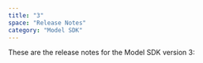 ```yaml
---
title: "3"
space: "Release Notes"
category: "Model SDK"
---
```


These are the release notes for the Model SDK version 3:
